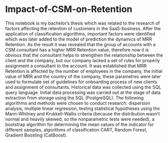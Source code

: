 # Impact-of-CSM-on-Retention

This notebook is my bachelor’s thesis which was related to the research of factors affecting the retention of customers in the SaaS-business. After the application of classification algorithms, important factors were identified which was later added to the model of prediction the dynamics of MRR Retention. 
As the result it was revealed that the group of accounts with a CSM consultant has a higher MRR Retention value, therefore now it is obvious that the consultant helps to strengthen the relationship between the client and the company, but our company lacked a set of rules for properly assignment a consultant to the account. It was established
that MRR Retention is affected by the number of employees in the company, the initial value of MRR and the country of the company, these parametres were later used to formulate set of guidelines for onboarding process of new clients and assignment of consultants.
Historical data was collected using the SQL query language. Initial data processing was carried out at the stage of data extraction from storage using the SQL (PostgreSQL). The following algorithms and methods were chosen to conduct research: dispersion analysis, multiple linear regression, testing statistical hypotheses using the Mann-Whitney and Krukkell-Wallis criteria (because the distribution wasn't normal and heavily skewed, so the nonparametric tests were needed), a bootstrap algorithm for determining the mean values of the indicator for different samples, algorithms of classification CART, Random Forest, Gradient Boosting (CatBoost).
